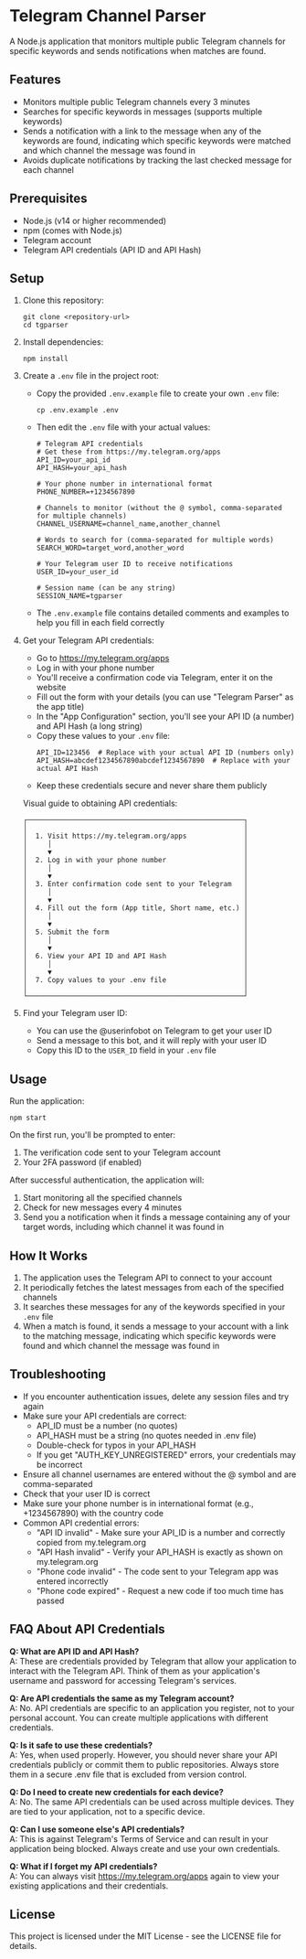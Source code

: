 # Telegram Channel Parser

A Node.js application that monitors multiple public Telegram channels for specific keywords and sends notifications when matches are found.

## Features

- Monitors multiple public Telegram channels every 3 minutes
- Searches for specific keywords in messages (supports multiple keywords)
- Sends a notification with a link to the message when any of the keywords are found, indicating which specific keywords were matched and which channel the message was found in
- Avoids duplicate notifications by tracking the last checked message for each channel

## Prerequisites

- Node.js (v14 or higher recommended)
- npm (comes with Node.js)
- Telegram account
- Telegram API credentials (API ID and API Hash)

## Setup

1. Clone this repository:
   ```
   git clone <repository-url>
   cd tgparser
   ```

2. Install dependencies:
   ```
   npm install
   ```

3. Create a `.env` file in the project root:
   - Copy the provided `.env.example` file to create your own `.env` file:
     ```
     cp .env.example .env
     ```
   - Then edit the `.env` file with your actual values:
     ```
     # Telegram API credentials
     # Get these from https://my.telegram.org/apps
     API_ID=your_api_id
     API_HASH=your_api_hash

     # Your phone number in international format
     PHONE_NUMBER=+1234567890

     # Channels to monitor (without the @ symbol, comma-separated for multiple channels)
     CHANNEL_USERNAME=channel_name,another_channel

     # Words to search for (comma-separated for multiple words)
     SEARCH_WORD=target_word,another_word

     # Your Telegram user ID to receive notifications
     USER_ID=your_user_id

     # Session name (can be any string)
     SESSION_NAME=tgparser
     ```
   - The `.env.example` file contains detailed comments and examples to help you fill in each field correctly

4. Get your Telegram API credentials:
   - Go to https://my.telegram.org/apps
   - Log in with your phone number
   - You'll receive a confirmation code via Telegram, enter it on the website
   - Fill out the form with your details (you can use "Telegram Parser" as the app title)
   - In the "App Configuration" section, you'll see your API ID (a number) and API Hash (a long string)
   - Copy these values to your `.env` file:
     ```
     API_ID=123456  # Replace with your actual API ID (numbers only)
     API_HASH=abcdef1234567890abcdef1234567890  # Replace with your actual API Hash
     ```
   - Keep these credentials secure and never share them publicly

   Visual guide to obtaining API credentials:
   ```
   ┌─────────────────────────────────────────────────────┐
   │                                                     │
   │  1. Visit https://my.telegram.org/apps              │
   │     │                                               │
   │     ▼                                               │
   │  2. Log in with your phone number                   │
   │     │                                               │
   │     ▼                                               │
   │  3. Enter confirmation code sent to your Telegram   │
   │     │                                               │
   │     ▼                                               │
   │  4. Fill out the form (App title, Short name, etc.) │
   │     │                                               │
   │     ▼                                               │
   │  5. Submit the form                                 │
   │     │                                               │
   │     ▼                                               │
   │  6. View your API ID and API Hash                   │
   │     │                                               │
   │     ▼                                               │
   │  7. Copy values to your .env file                   │
   │                                                     │
   └─────────────────────────────────────────────────────┘
   ```

5. Find your Telegram user ID:
   - You can use the @userinfobot on Telegram to get your user ID
   - Send a message to this bot, and it will reply with your user ID
   - Copy this ID to the `USER_ID` field in your `.env` file

## Usage

Run the application:

```
npm start
```

On the first run, you'll be prompted to enter:
1. The verification code sent to your Telegram account
2. Your 2FA password (if enabled)

After successful authentication, the application will:
1. Start monitoring all the specified channels
2. Check for new messages every 4 minutes
3. Send you a notification when it finds a message containing any of your target words, including which channel it was found in

## How It Works

1. The application uses the Telegram API to connect to your account
2. It periodically fetches the latest messages from each of the specified channels
3. It searches these messages for any of the keywords specified in your `.env` file
4. When a match is found, it sends a message to your account with a link to the matching message, indicating which specific keywords were found and which channel the message was found in

## Troubleshooting

- If you encounter authentication issues, delete any session files and try again
- Make sure your API credentials are correct:
  - API_ID must be a number (no quotes)
  - API_HASH must be a string (no quotes needed in .env file)
  - Double-check for typos in your API_HASH
  - If you get "AUTH_KEY_UNREGISTERED" errors, your credentials may be incorrect
- Ensure all channel usernames are entered without the @ symbol and are comma-separated
- Check that your user ID is correct
- Make sure your phone number is in international format (e.g., +1234567890) with the country code
- Common API credential errors:
  - "API ID invalid" - Make sure your API_ID is a number and correctly copied from my.telegram.org
  - "API Hash invalid" - Verify your API_HASH is exactly as shown on my.telegram.org
  - "Phone code invalid" - The code sent to your Telegram app was entered incorrectly
  - "Phone code expired" - Request a new code if too much time has passed

## FAQ About API Credentials

**Q: What are API ID and API Hash?**  
A: These are credentials provided by Telegram that allow your application to interact with the Telegram API. Think of them as your application's username and password for accessing Telegram's services.

**Q: Are API credentials the same as my Telegram account?**  
A: No. API credentials are specific to an application you register, not to your personal account. You can create multiple applications with different credentials.

**Q: Is it safe to use these credentials?**  
A: Yes, when used properly. However, you should never share your API credentials publicly or commit them to public repositories. Always store them in a secure .env file that is excluded from version control.

**Q: Do I need to create new credentials for each device?**  
A: No. The same API credentials can be used across multiple devices. They are tied to your application, not to a specific device.

**Q: Can I use someone else's API credentials?**  
A: This is against Telegram's Terms of Service and can result in your application being blocked. Always create and use your own credentials.

**Q: What if I forget my API credentials?**  
A: You can always visit https://my.telegram.org/apps again to view your existing applications and their credentials.

## License

This project is licensed under the MIT License - see the LICENSE file for details.
